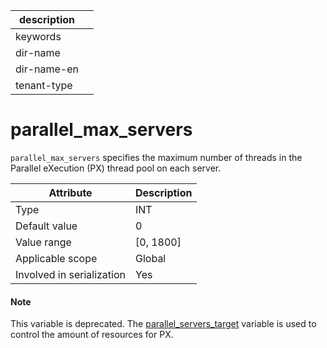 |description||
|---|---|
|keywords||
|dir-name||
|dir-name-en||
|tenant-type||

parallel_max_servers
=========================================

`parallel_max_servers` specifies the maximum number of threads in the Parallel eXecution (PX) thread pool on each server.


| **Attribute** | **Description** |
|---------|-------------|
| Type | INT |
| Default value | 0 |
| Value range | \[0, 1800\] |
| Applicable scope | Global |
| Involved in serialization | Yes |

<main id="notice" type='explain'>
  <h4>Note</h4>
  <p>This variable is deprecated. The <a href="10700.parallel_servers_target-global.md">parallel_servers_target</a> variable is used to control the amount of resources for PX. </p>
</main>


